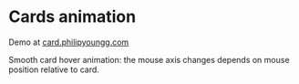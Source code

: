 # Cards animation
Demo at [card.philipyoungg.com](http://card.philipyoungg.com)

Smooth card hover animation: the mouse axis changes depends on mouse position relative to card.
